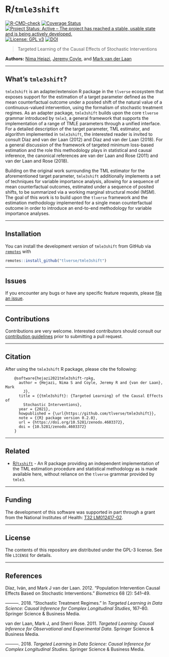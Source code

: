 
<!-- README.md is generated from README.Rmd. Please edit that file -->

# R/`tmle3shift`

[![R-CMD-check](https://github.com/tlverse/tmle3shift/workflows/R-CMD-check/badge.svg)](https://github.com/tlverse/tmle3shift/actions)
[![Coverage
Status](https://codecov.io/gh/tlverse/tmle3shift/branch/master/graph/badge.svg)](https://codecov.io/gh/tlverse/tmle3shift)
[![Project Status: Active – The project has reached a stable, usable
state and is being actively
developed.](http://www.repostatus.org/badges/latest/active.svg)](http://www.repostatus.org/#active)
[![License: GPL
v3](https://img.shields.io/badge/License-GPL%20v3-blue.svg)](http://www.gnu.org/licenses/gpl-3.0)
[![DOI](https://zenodo.org/badge/DOI/10.5281/zenodo.4603372.svg)](https://doi.org/10.5281/zenodo.4603372)

> Targeted Learning of the Causal Effects of Stochastic Interventions

**Authors:** [Nima Hejazi](https://nimahejazi.org), [Jeremy
Coyle](https://github.com/jeremyrcoyle), and [Mark van der
Laan](https://vanderlaan-lab.org)

-----

## What’s `tmle3shift`?

`tmle3shift` is an adapter/extension R package in the `tlverse`
ecosystem that exposes support for the estimation of a target parameter
defined as the mean counterfactual outcome under a posited shift of the
natural value of a continuous-valued intervention, using the formalism
of stochastic treatment regimes. As an adapter package, `tmle3shift`
builds upon the core `tlverse` grammar introduced by `tmle3`, a general
framework that supports the implementation of a range of TMLE parameters
through a unified interface. For a detailed description of the target
parameter, TML estimator, and algorithm implemented in `tmle3shift`, the
interested reader is invited to consult Dı́az and van der Laan (2012)
and Dı́az and van der Laan (2018). For a general discussion of the
framework of targeted minimum loss-based estimation and the role this
methodology plays in statistical and causal inference, the canonical
references are van der Laan and Rose (2011) and van der Laan and Rose
(2018).

Building on the original work surrounding the TML estimator for the
aforementioned target parameter, `tmle3shift` additionally implements a
set of techniques for variable importance analysis, allowing for a
sequence of mean counterfactual outcomes, estimated under a sequence of
posited shifts, to be summarized via a working marginal structural model
(MSM). The goal of this work is to build upon the `tlverse` framework
and the estimation methodology implemented for a single mean
counterfactual outcome in order to introduce an end-to-end methodology
for variable importance analyses.

-----

## Installation

You can install the development version of `tmle3shift` from GitHub via
[`remotes`](https://CRAN.R-project.org/package=remotes) with

``` r
remotes::install_github("tlverse/tmle3shift")
```

-----

## Issues

If you encounter any bugs or have any specific feature requests, please
[file an issue](https://github.com/tlverse/tmle3shift/issues).

-----

## Contributions

Contributions are very welcome. Interested contributors should consult
our [contribution
guidelines](https://github.com/tlverse/tmle3shift/blob/master/CONTRIBUTING.md)
prior to submitting a pull request.

-----

## Citation

After using the `tmle3shift` R package, please cite the following:

``` 
    @software{hejazi2021tmle3shift-rpkg,
      author = {Hejazi, Nima S and Coyle, Jeremy R and {van der Laan}, Mark
        J},
      title = {{tmle3shift}: {Targeted Learning} of the Causal Effects of
        Stochastic Interventions},
      year = {2021},
      howpublished = {\url{https://github.com/tlverse/tmle3shift}},
      note = {{R} package version 0.2.0},
      url = {https://doi.org/10.5281/zenodo.4603372},
      doi = {10.5281/zenodo.4603372}
    }
```

-----

## Related

  - [R/`txshift`](https://github.com/nhejazi/txshift) - An R package
    providing an independent implementation of the TML estimation
    procedure and statistical methodology as is made available here,
    without reliance on the `tlverse` grammar provided by `tmle3`.

-----

## Funding

The development of this software was supported in part through a grant
from the National Institutes of Health: [T32
LM012417-02](https://projectreporter.nih.gov/project_info_description.cfm?aid=9248418&icde=37849831&ddparam=&ddvalue=&ddsub=&cr=1&csb=default&cs=ASC&pball=).

-----

## License

The contents of this repository are distributed under the GPL-3 license.
See file `LICENSE` for details.

-----

## References

<div id="refs" class="references">

<div id="ref-diaz2012population">

Dı́az, Iván, and Mark J van der Laan. 2012. “Population Intervention
Causal Effects Based on Stochastic Interventions.” *Biometrics* 68 (2):
541–49.

</div>

<div id="ref-diaz2018stochastic">

———. 2018. “Stochastic Treatment Regimes.” In *Targeted Learning in Data
Science: Causal Inference for Complex Longitudinal Studies*, 167–80.
Springer Science & Business Media.

</div>

<div id="ref-vdl2011targeted">

van der Laan, Mark J, and Sherri Rose. 2011. *Targeted Learning: Causal
Inference for Observational and Experimental Data*. Springer Science &
Business Media.

</div>

<div id="ref-vdl2018targeted">

———. 2018. *Targeted Learning in Data Science: Causal Inference for
Complex Longitudinal Studies*. Springer Science & Business Media.

</div>

</div>
